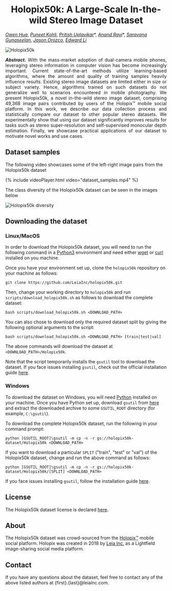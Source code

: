 <center><h1> Holopix50k: A Large-Scale In-the-wild Stereo Image Dataset </h1></center>

[*Owen Hua*](https://www.linkedin.com/in/owen-yiwen-hua/), 
[*Puneet Kohli*](https://www.linkedin.com/in/punkohl), 
[*Pritish Uplavikar*](https://www.linkedin.com/in/pritishuplavikar)\*, 
[*Anand Ravi*](https://www.linkedin.com/in/anandravi24)\*, 
[*Saravana Gunaseelan*](https://www.linkedin.com/in/saravanaguna), 
[*Jason Orozco*](mailto:jason.orozco@leiainc.com), 
[*Edward Li*](https://www.linkedin.com/in/edward-li-947a3829/)

![Holopix50k](https://leiainc.github.com/holopix50k/images/mosaic.png "Holopix50k")

<div style="text-align: justify">
    <b><i>Abstract.</i></b> With the mass-market adoption of dual-camera mobile phones, leveraging stereo information in computer vision has 
    become increasingly important. Current state-of-the-art methods utilize learning-based algorithms, where the 
    amount and quality of training samples heavily influence results. Existing stereo image datasets are limited 
    either in size or subject variety. Hence, algorithms trained on such datasets do not generalize well to scenarios 
    encountered in mobile photography. We present Holopix50k, a novel in-the-wild stereo image dataset, comprising 49,368 
    image pairs contributed by users of the Holopix™ mobile social platform. In this work, we describe our data collection 
    process and statistically compare our dataset to other popular stereo datasets. We experimentally show that using our 
    dataset significantly improves results for tasks such as stereo super-resolution and self-supervised monocular depth 
    estimation. Finally, we showcase practical applications of our dataset to motivate novel works and use cases.
</div>

## Dataset samples

The following video showcases some of the left-right image pairs from the Holopix50k dataset 

{% include videoPlayer.html video="dataset_samples.mp4" %}

The class diversity of the Holopix50k dataset can be seen in the images below

![Holopix50k diversity](https://leiainc.github.com/holopix50k/images/holopix50k_diversity.png "Holopix50k diversity")

## Downloading the dataset

### Linux/MacOS

In order to download the Holopix50k dataset, you will need to run the following command in a 
[Python3](https://www.python.org/downloads/) environment and need either [wget](https://www.gnu.org/software/wget/) or 
[curl](https://curl.haxx.se/docs/install.html) installed on you machine.

Once you have your environment set up, clone the `holopix50k` repository on your machine as follows:

```
git clone https://github.com/LeiaInc/holopix50k.git
```

Then, change your working directory to `holopix50k` and run `scripts/download_holopix50k.sh` as follows to download 
the complete dataset:

```
bash scripts/download_holopix50k.sh <DOWNLOAD_PATH>
```

You can also chose to download only the required dataset split by giving the following optional arguments to the 
script:

```
bash scripts/download_holopix50k.sh <DOWNLOAD_PATH> [train|test|val]
```

The above commands will download the dataset at `<DOWNLOAD_PATH>/Holopix50k`.

Note that the script temporarily installs the `gsutil` tool to download the dataset. If you face issues installing 
`gsutil`, check out the official installation guide 
[here](https://cloud.google.com/storage/docs/gsutil_install#alt-install).

### Windows

To download the dataset on Windows, you will need [Python](https://www.python.org/downloads/) installed on your 
machine. Once you have Python set up, download `gsutil` from [here](https://storage.googleapis.com/pub/gsutil.zip) and
extract the downloaded archive to some `GSUTIL_ROOT` directory (for example, `C:\gsutil`). 

To download the complete Holopix50k dataset, run the following in your command prompt:

```
python [GSUTIL_ROOT]\gsutil -m cp -n -r gs://holopix50k-dataset/Holopix50k <DOWNLOAD_PATH>
```

If you want to download a particular `SPLIT` ("train", "test" or "val") of the Holopix50k dataset, change and run the 
above command as follows:

```
python [GSUTIL_ROOT]\gsutil -m cp -n -r gs://holopix50k-dataset/Holopix50k/[SPLIT] <DOWNLOAD_PATH>
```

If you face issues installing `gsutil`, follow the installation guide 
[here](https://cloud.google.com/storage/docs/gsutil_install#alt-install).

## License

The Holopix50k dataset license is declared [here](https://leiainc.github.com/holopix50k/LICENSE).

## About

The Holopix50k dataset was crowd-sourced from the [Holopix™](https://www.holopix.com/) mobile social platform. Holopix was created in 2018 by 
[Leia Inc.](https://www.leiainc.com/) as a Lightfield image-sharing social media platform.

## Contact

If you have any questions about the dataset, feel free to contact any of the above listed authors at 
{first}.{last}@leiainc.com. 
